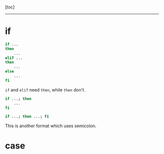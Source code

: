 [toc]

---

# if

```bash
if ...
then
    ...
elif ...
then
    ...
else
    ...
fi
```
`if` and `elif` need `then`, while `then` don't.

```bash
if ...; then
    ...
fi

if ...; then ...; fi
```
This is another format which uses semicolon.

# case

